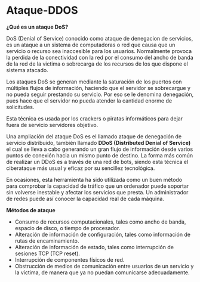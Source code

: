 # Ataque-DDOS
**¿Qué es un ataque DoS?**

DoS (Denial of Service) conocido como ataque de denegacion de servicios, es un ataque a un sistema de computadoras o red que causa que un servicio o recurso sea inaccesible para los usuarios. Normalmente provoca la perdida de la conectividad con la red por el consumo del ancho de banda de la red de la victima o sobrecarga de los recursos de los que dispone el sistema atacado.

Los ataques DoS se generan mediante la saturación de los puertos con múltiples flujos de información, haciendo que el servidor se sobrecargue y no pueda seguir prestando su servicio. Por eso se le denomina denegación, pues hace que el servidor no pueda atender la cantidad enorme de solicitudes.

Esta técnica es usada por los crackers o piratas informáticos para dejar fuera de servicio servidores objetivo.

Una ampliación del ataque DoS es el llamado ataque de denegación de servicio distribuido, también llamado **DDoS (Distributed Denial of Service)** el cual se lleva a cabo generando un gran flujo de información desde varios puntos de conexión hacia un mismo punto de destino.
La forma más común de realizar un DDoS es a través de una red de bots, siendo esta técnica el ciberataque más usual y eficaz por su sencillez tecnológica.

En ocasiones, esta herramienta ha sido utilizada como un buen método para comprobar la capacidad de tráfico que un ordenador puede soportar sin volverse inestable y afectar los servicios que presta. Un administrador de redes puede así conocer la capacidad real de cada máquina.

**Métodos de ataque**
* Consumo de recursos computacionales, tales como ancho de banda, espacio de disco, o tiempo de procesador.
* Alteración de información de configuración, tales como información de rutas de encaminamiento.
* Alteración de información de estado, tales como interrupción de sesiones TCP (TCP reset).
* Interrupción de componentes físicos de red.
* Obstrucción de medios de comunicación entre usuarios de un servicio y la víctima, de manera que ya no puedan comunicarse adecuadamente.
